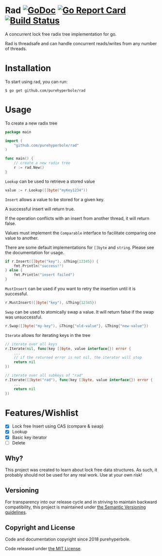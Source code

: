 # Rad [![GoDoc](https://godoc.org/github.com/purehyperbole/rad?status.svg)](https://godoc.org/github.com/purehyperbole/rad) [![Go Report Card](https://goreportcard.com/badge/github.com/purehyperbole/rad)](https://goreportcard.com/report/github.com/purehyperbole/rad) [![Build Status](https://travis-ci.org/purehyperbole/rad.svg?branch=master)](https://travis-ci.org/purehyperbole/rad)

A concurrent lock free radix tree implementation for go.

Rad is threadsafe and can handle concurrent reads/writes from any number of threads.

# Installation

To start using rad, you can run:

`$ go get github.com/purehyperbole/rad`

# Usage

To create a new radix tree

```go
package main

import (
    "github.com/purehyperbole/rad"
)

func main() {
    // create a new radix tree
    r := rad.New()
}
```

`Lookup` can be used to retrieve a stored value

```go
value := r.Lookup([]byte("myKey1234"))
```

`Insert` allows a value to be stored for a given key.

A successful insert will return true.

If the operation conflicts with an insert from another thread, it will return false.

Values must implement the `Comparable` interface to facilitate comparing one value to another.

There are some default implementations for `[]byte` and `string`. Please see the documentation for usage.

```go
if r.Insert([]byte("key"), &Thing{12345}) {
    fmt.Println("success!")
} else {
    fmt.Println("insert failed")
}
```

`MustInsert` can be used if you want to retry the insertion until it is successful.
```go
r.MustInsert([]byte("key"), &Thing{12345})
```

`Swap` can be used to atomically swap a value. It will return false if the swap was unsuccessful.
```go
r.Swap([]byte("my-key"), &Thing{"old-value"}, &Thing{"new-value"})
```

`Iterate` allows for iterating keys in the tree

```go
// iterate over all keys
r.Iterate(nil, func(key []byte, value interface{}) error {
    ...
    // if the returned error is not nil, the iterator will stop
    return nil
})

// iterate over all subkeys of "rad"
r.Iterate([]byte("rad"), func(key []byte, value interface{}) error {
    ...
    return nil
})
```

# Features/Wishlist

- [x] Lock free Insert using CAS (compare & swap)
- [x] Lookup
- [x] Basic key iterator
- [ ] Delete

## Why?

This project was created to learn about lock free data structures. As such, it probably should not be used for any real work. Use at your own risk!

## Versioning

For transparency into our release cycle and in striving to maintain backward
compatibility, this project is maintained under [the Semantic Versioning guidelines](http://semver.org/).

## Copyright and License

Code and documentation copyright since 2018 purehyperbole.

Code released under
[the MIT License](LICENSE).
